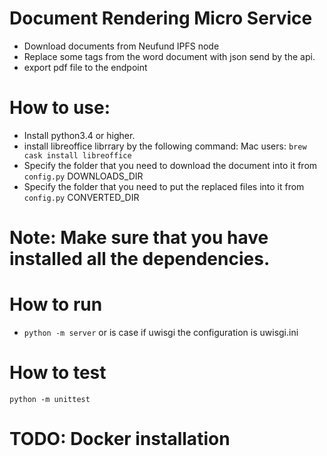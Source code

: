 # Document Rendering Micro Service

- Download documents from Neufund IPFS node
- Replace some tags from the word document with json send by the api.
- export pdf file to the endpoint

# How to use:
- Install python3.4 or higher.
- install libreoffice librrary by the following command:
    Mac users: `brew cask install libreoffice`
- Specify the folder that you need to download the document into it from `config.py` DOWNLOADS_DIR
- Specify the folder that you need to put the replaced files into it from `config.py` CONVERTED_DIR

# Note: Make sure that you have installed all the dependencies.

# How to run
- `python -m server` or is case if uwisgi the configuration is uwisgi.ini 

# How to test
`python -m unittest`

# TODO: Docker installation

